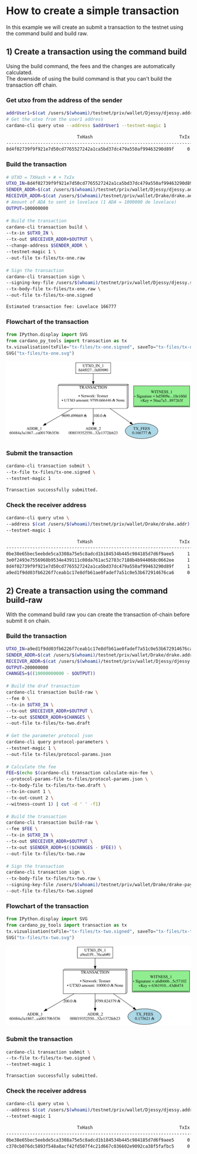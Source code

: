 # How to create a simple transaction

In this example we will create an submit a transaction to the testnet using the command build and build raw.

<!-- #region tags=[] -->
## 1) Create a transaction using the command build

Using the build command, the fees and the changes are automatically calculated.  
The downside of using the build command is that you can't build the transaction off chain.
<!-- #endregion -->

### Get utxo from the address of the sender

```bash
addrUser1=$(cat /users/$(whoami)/testnet/priv/wallet/Djessy/djessy.addr)
# Get the utxo from the user1 address
cardano-cli query utxo --address $addrUser1 --testnet-magic 1
```

```bash
                           TxHash                                 TxIx        Amount
--------------------------------------------------------------------------------------
8d4f02739f9f921e7d50cd7765527242a1ca5bd37dc479a550af99463290d89f     0        9799666446 lovelace + TxOutDatumNone
```

### Build the transaction

```bash
# UTXO = TXHash + # + TxIx
UTXO_IN=8d4f02739f9f921e7d50cd7765527242a1ca5bd37dc479a550af99463290d89f#0
SENDER_ADDR=$(cat /users/$(whoami)/testnet/priv/wallet/Djessy/djessy.addr)
RECEIVER_ADDR=$(cat /users/$(whoami)/testnet/priv/wallet/Drake/drake.addr)
# Amount of ADA to sent in lovelace (1 ADA = 1000000 de lovelace)
OUTPUT=100000000 

# Build the transaction
cardano-cli transaction build \
--tx-in $UTXO_IN \
--tx-out $RECEIVER_ADDR+$OUTPUT \
--change-address $SENDER_ADDR \
--testnet-magic 1 \
--out-file tx-files/tx-one.raw

# Sign the transaction
cardano-cli transaction sign \
--signing-key-file /users/$(whoami)/testnet/priv/wallet/Djessy/djessy.skey \
--tx-body-file tx-files/tx-one.raw \
--out-file tx-files/tx-one.signed 
```

```bash
Estimated transaction fee: Lovelace 166777
```

### Flowchart of the transaction

```python
from IPython.display import SVG
from cardano_py_tools import transaction as tx
tx.vizualisation(txFile="tx-files/tx-one.signed", saveTo="tx-files/tx-one.svg")
SVG("tx-files/tx-one.svg")
```

![tx-one](./tx-files/tx-one.svg)

### Submit the transaction

```bash
cardano-cli transaction submit \
--tx-file tx-files/tx-one.signed \
--testnet-magic 1
```

```bash
Transaction successfully submitted.
```

### Check the receiver address 

```bash
cardano-cli query utxo \
--address $(cat /users/$(whoami)/testnet/priv/wallet/Drake/drake.addr) \
--testnet-magic 1
```

```bash
                           TxHash                                 TxIx        Amount
--------------------------------------------------------------------------------------
0be38e65bec5eebde5ca3308a75e5c8adcd1b184534b445c984185d7d6f9aee5     1        100000000 lovelace + TxOutDatumNone
3e0f2493e7556968b9534e439111c08da761ac52783c7188b4b944068c0662ee     1        100000000 lovelace + TxOutDatumNone
8d4f02739f9f921e7d50cd7765527242a1ca5bd37dc479a550af99463290d89f     1        100000000 lovelace + TxOutDatumNone
a9ed1f9dd03fb6226f7ceab1c17e8dfb61ae0fadef7a51c0e53b672914676ca6     0        10000000000 lovelace + TxOutDatumNone
```

## 2) Create a transaction using the command build-raw

With the command build raw you can create the transaction of-chain before submit it on chain.


### Build the transaction

```bash
UTXO_IN=a9ed1f9dd03fb6226f7ceab1c17e8dfb61ae0fadef7a51c0e53b672914676ca6#0
SENDER_ADDR=$(cat /users/$(whoami)/testnet/priv/wallet/Drake/drake.addr)
RECEIVER_ADDR=$(cat /users/$(whoami)/testnet/priv/wallet/Djessy/djessy.addr)
OUTPUT=200000000
CHANGES=$((10000000000 - $OUTPUT))
          
# Build the draf transaction
cardano-cli transaction build-raw \
--fee 0 \
--tx-in $UTXO_IN \
--tx-out $RECEIVER_ADDR+$OUTPUT \
--tx-out $SENDER_ADDR+$CHANGES \
--out-file tx-files/tx-two.draft

# Get the parameter protocol json
cardano-cli query protocol-parameters \
--testnet-magic 1 \
--out-file tx-files/protocol-params.json
 
# Calculate the fee
FEE=$(echo $(cardano-cli transaction calculate-min-fee \
--protocol-params-file tx-files/protocol-params.json \
--tx-body-file tx-files/tx-two.draft \
--tx-in-count 1 \
--tx-out-count 2 \
--witness-count 1) | cut -d ' ' -f1)

# Build the transaction
cardano-cli transaction build-raw \
--fee $FEE \
--tx-in $UTXO_IN \
--tx-out $RECEIVER_ADDR+$OUTPUT \
--tx-out $SENDER_ADDR+$(($CHANGES - $FEE)) \
--out-file tx-files/tx-two.raw

# Sign the transaction
cardano-cli transaction sign \
--tx-body-file tx-files/tx-two.raw \
--signing-key-file /users/$(whoami)/testnet/priv/wallet/Drake/drake-payment.addr.skey \
--out-file tx-files/tx-two.signed 
```

### Flowchart of the transaction

```python
from IPython.display import SVG
from cardano_py_tools import transaction as tx
tx.vizualisation(txFile="tx-files/tx-two.signed", saveTo="tx-files/tx-two.svg")
SVG("tx-files/tx-two.svg")
```

![tx-two](./tx-files/tx-two.svg)

### Submit the transaction

```bash
cardano-cli transaction submit \
--tx-file tx-files/tx-two.signed \
--testnet-magic 1
```

```bash
Transaction successfully submitted.
```

### Check the receiver address

```bash
cardano-cli query utxo \
--address $(cat /users/$(whoami)/testnet/priv/wallet/Djessy/djessy.addr) \
--testnet-magic 1
```

```bash
                           TxHash                                 TxIx        Amount
--------------------------------------------------------------------------------------
0be38e65bec5eebde5ca3308a75e5c8adcd1b184534b445c984185d7d6f9aee5     0        9699499669 lovelace + TxOutDatumNone
c370cb076dc5893f548a8acf42fd507f4c21d667c036602e9092ca38f5fafbc5     0        200000000 lovelace + TxOutDatumNone
```

